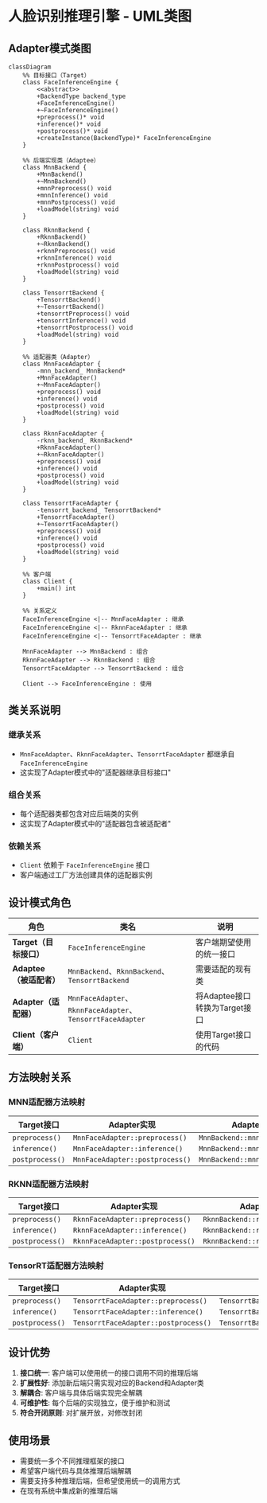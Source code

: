 # 人脸识别推理引擎 - UML类图

## Adapter模式类图

```mermaid
classDiagram
    %% 目标接口（Target）
    class FaceInferenceEngine {
        <<abstract>>
        +BackendType backend_type
        +FaceInferenceEngine()
        +~FaceInferenceEngine()
        +preprocess()* void
        +inference()* void
        +postprocess()* void
        +createInstance(BackendType)* FaceInferenceEngine
    }

    %% 后端实现类（Adaptee）
    class MnnBackend {
        +MnnBackend()
        +~MnnBackend()
        +mnnPreprocess() void
        +mnnInference() void
        +mnnPostprocess() void
        +loadModel(string) void
    }

    class RknnBackend {
        +RknnBackend()
        +~RknnBackend()
        +rknnPreprocess() void
        +rknnInference() void
        +rknnPostprocess() void
        +loadModel(string) void
    }

    class TensorrtBackend {
        +TensorrtBackend()
        +~TensorrtBackend()
        +tensorrtPreprocess() void
        +tensorrtInference() void
        +tensorrtPostprocess() void
        +loadModel(string) void
    }

    %% 适配器类（Adapter）
    class MnnFaceAdapter {
        -mnn_backend_ MnnBackend*
        +MnnFaceAdapter()
        +~MnnFaceAdapter()
        +preprocess() void
        +inference() void
        +postprocess() void
        +loadModel(string) void
    }

    class RknnFaceAdapter {
        -rknn_backend_ RknnBackend*
        +RknnFaceAdapter()
        +~RknnFaceAdapter()
        +preprocess() void
        +inference() void
        +postprocess() void
        +loadModel(string) void
    }

    class TensorrtFaceAdapter {
        -tensorrt_backend_ TensorrtBackend*
        +TensorrtFaceAdapter()
        +~TensorrtFaceAdapter()
        +preprocess() void
        +inference() void
        +postprocess() void
        +loadModel(string) void
    }

    %% 客户端
    class Client {
        +main() int
    }

    %% 关系定义
    FaceInferenceEngine <|-- MnnFaceAdapter : 继承
    FaceInferenceEngine <|-- RknnFaceAdapter : 继承
    FaceInferenceEngine <|-- TensorrtFaceAdapter : 继承

    MnnFaceAdapter --> MnnBackend : 组合
    RknnFaceAdapter --> RknnBackend : 组合
    TensorrtFaceAdapter --> TensorrtBackend : 组合

    Client --> FaceInferenceEngine : 使用
```

## 类关系说明

### 继承关系
- `MnnFaceAdapter`、`RknnFaceAdapter`、`TensorrtFaceAdapter` 都继承自 `FaceInferenceEngine`
- 这实现了Adapter模式中的"适配器继承目标接口"

### 组合关系
- 每个适配器类都包含对应后端类的实例
- 这实现了Adapter模式中的"适配器包含被适配者"

### 依赖关系
- `Client` 依赖于 `FaceInferenceEngine` 接口
- 客户端通过工厂方法创建具体的适配器实例

## 设计模式角色

| 角色 | 类名 | 说明 |
|------|------|------|
| **Target（目标接口）** | `FaceInferenceEngine` | 客户端期望使用的统一接口 |
| **Adaptee（被适配者）** | `MnnBackend`、`RknnBackend`、`TensorrtBackend` | 需要适配的现有类 |
| **Adapter（适配器）** | `MnnFaceAdapter`、`RknnFaceAdapter`、`TensorrtFaceAdapter` | 将Adaptee接口转换为Target接口 |
| **Client（客户端）** | `Client` | 使用Target接口的代码 |

## 方法映射关系

### MNN适配器方法映射
| Target接口 | Adapter实现 | Adaptee方法 |
|------------|-------------|-------------|
| `preprocess()` | `MnnFaceAdapter::preprocess()` | `MnnBackend::mnnPreprocess()` |
| `inference()` | `MnnFaceAdapter::inference()` | `MnnBackend::mnnInference()` |
| `postprocess()` | `MnnFaceAdapter::postprocess()` | `MnnBackend::mnnPostprocess()` |

### RKNN适配器方法映射
| Target接口 | Adapter实现 | Adaptee方法 |
|------------|-------------|-------------|
| `preprocess()` | `RknnFaceAdapter::preprocess()` | `RknnBackend::rknnPreprocess()` |
| `inference()` | `RknnFaceAdapter::inference()` | `RknnBackend::rknnInference()` |
| `postprocess()` | `RknnFaceAdapter::postprocess()` | `RknnBackend::rknnPostprocess()` |

### TensorRT适配器方法映射
| Target接口 | Adapter实现 | Adaptee方法 |
|------------|-------------|-------------|
| `preprocess()` | `TensorrtFaceAdapter::preprocess()` | `TensorrtBackend::tensorrtPreprocess()` |
| `inference()` | `TensorrtFaceAdapter::inference()` | `TensorrtBackend::tensorrtInference()` |
| `postprocess()` | `TensorrtFaceAdapter::postprocess()` | `TensorrtBackend::tensorrtPostprocess()` |

## 设计优势

1. **接口统一**: 客户端可以使用统一的接口调用不同的推理后端
2. **扩展性好**: 添加新后端只需实现对应的Backend和Adapter类
3. **解耦合**: 客户端与具体后端实现完全解耦
4. **可维护性**: 每个后端的实现独立，便于维护和测试
5. **符合开闭原则**: 对扩展开放，对修改封闭

## 使用场景

- 需要统一多个不同推理框架的接口
- 希望客户端代码与具体推理后端解耦
- 需要支持多种推理后端，但希望使用统一的调用方式
- 在现有系统中集成新的推理后端 